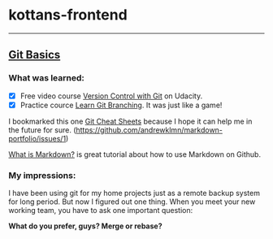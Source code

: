# kottans-frontend

________________________________________________

## [Git Basics](https://github.com/kottans/frontend/blob/master/tasks/git-intro.md)

### What was learned:
- [x] Free video course [Version Control with Git](https://www.udacity.com/course/version-control-with-git--ud123) on Udacity.
- [x] Practice cource [Learn Git Branching](https://learngitbranching.js.org/). It was just like a game!

I bookmarked this one [Git Cheat Sheets](https://training.github.com/downloads/github-git-cheat-sheet/) because I hope it can help me in the future for sure. 
(https://github.com/andrewklmn/markdown-portfolio/issues/1)

[What is Markdown?](https://github.com/andrewklmn/markdown-portfolio/issues/1) is great tutorial about how to use Markdown on Github.

### My impressions:
I have been using git for my home projects just as a remote backup system for long period. 
But now I figured out one thing. When you meet your new working team, you have to ask one 
important question: 

**What do you prefer, guys? Merge or rebase?**
